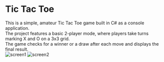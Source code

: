 # Tic Tac Toe
This is a simple, amateur Tic Tac Toe game built in C# as a console application.   
The project features a basic 2-player mode, where players take turns marking X and O on a 3x3 grid.   
The game checks for a winner or a draw after each move and displays the final result.  
![screen1](https://github.com/user-attachments/assets/23fe900e-368c-4380-9f7f-e484118a431b)
![screen2](https://github.com/user-attachments/assets/616ec45e-c799-4ca1-a18f-d43bd1b8f2bf)
